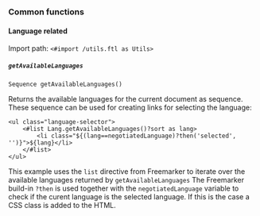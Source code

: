 ### Common functions

#### Language related

Import path: `<#import /utils.ftl as Utils>`

##### `getAvailableLanguages`

    Sequence getAvailableLanguages()

Returns the available languages for the current document as sequence. These sequence can be used for creating links for selecting the language:

```
<ul class="language-selector">
    <#list Lang.getAvailableLanguages()?sort as lang>
        <li class="${(lang==negotiatedLanguage)?then('selected', '')}">${lang}</li>
    </#list>
</ul>
```

This example uses the `list` directive from Freemarker to iterate over the available languages returned by `getAvailableLanguages` The Freemarker build-in `?then` is used together with the `negotiatedLanguage` variable to
check if the curent language is the selected language. If this is the case 
a CSS class is added to the HTML. 

